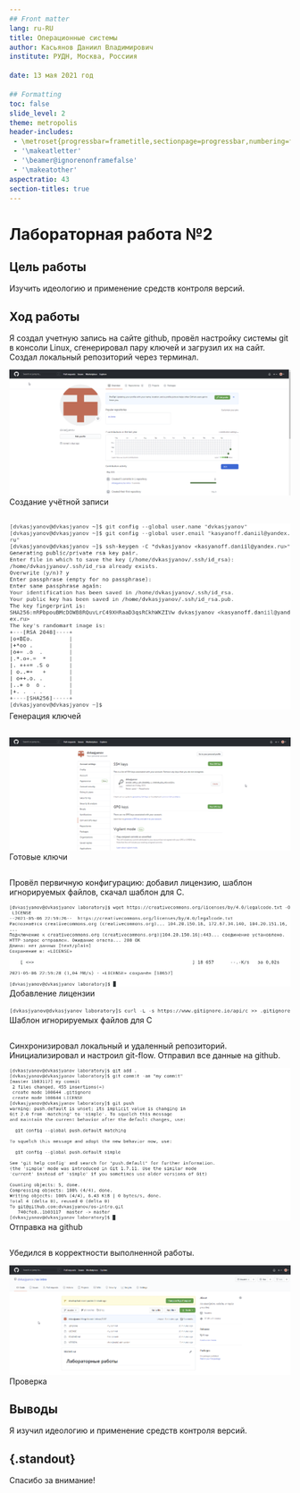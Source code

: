 ```yaml
---
## Front matter
lang: ru-RU
title: Операционные системы 
author: Касьянов Даниил Владимирович
institute: РУДН, Москва, Россиия

date: 13 мая 2021 год

## Formatting
toc: false
slide_level: 2
theme: metropolis
header-includes: 
 - \metroset{progressbar=frametitle,sectionpage=progressbar,numbering=fraction}
 - '\makeatletter'
 - '\beamer@ignorenonframefalse'
 - '\makeatother'
aspectratio: 43
section-titles: true
---
```


# Лабораторная работа №2

## Цель работы

Изучить идеологию и применение средств контроля версий.

## Ход работы

Я создал учетную запись на сайте github, провёл настройку системы git в консоли Linux, сгенерировал пару ключей и загрузил их на сайт. Создал локальный репозиторий через терминал.

![](image.pres.02/1.pres.png) Создание учётной записи 

##

![](image.pres.02/2.pres.png) Генерация ключей 

## 

![](image.pres.02/3.pres.png) Готовые ключи 

##

Провёл первичную конфигурацию: добавил лицензию, шаблон игнорируемых файлов, скачал шаблон для С.

![](image.pres.02/4.pres.png) Добавление лицензии 

![](image.pres.02/5.pres.png) Шаблон игнорируемых файлов для C 

##

Синхронизировал локальный и удаленный репозиторий. Инициализировал и настроил git-flow.  Отправил все данные на github.

![](image.pres.02/6.pres.png) Отправка на github 

##

Убедился в корректности выполненной работы. 

![](image.pres.02/7.pres.png) Проверка 

## Выводы

Я изучил идеологию и применение средств контроля версий.

## {.standout}

Спасибо за внимание!

